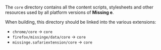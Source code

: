 The `core` directory contains all the content scripts, stylesheets and other resources used by all platform versions of **Missing e**.

When building, this directory should be linked into the various extensions:

* `chrome/core` -> `core`
* `firefox/missinge/data/core` -> `core`
* `missinge.safariextension/core` -> `core`
